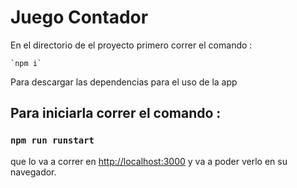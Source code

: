 # Juego Contador

En el directorio de el proyecto primero correr el comando :

    `npm i`

Para descargar las dependencias para el uso de la app

## Para iniciarla correr el comando :

### `npm run runstart`

que lo va a correr en [http://localhost:3000](http://localhost:3000) y va a poder verlo en su navegador. 

